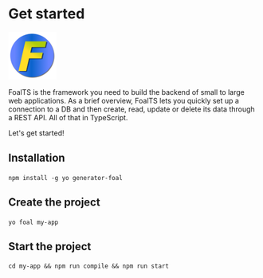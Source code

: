 # Get started

![Logo](./logo_96.png)

FoalTS is the framework you need to build the backend of small to large web applications. As a brief overview, FoalTS lets you quickly set up a connection to a DB and then create, read, update or delete its data through a REST API. All of that in TypeScript.

Let's get started!

## Installation

`npm install -g yo generator-foal`

## Create the project

`yo foal my-app`

## Start the project

`cd my-app && npm run compile && npm run start`